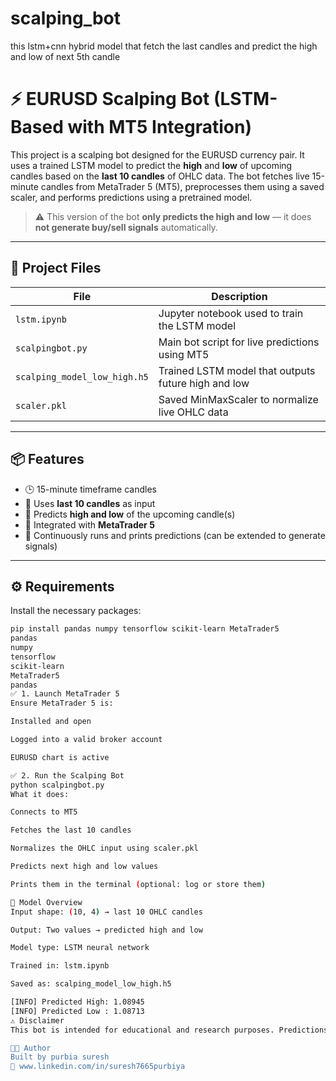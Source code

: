 # scalping_bot
this lstm+cnn hybrid model that fetch the last candles and predict the high and low of next 5th candle
# ⚡ EURUSD Scalping Bot (LSTM-Based with MT5 Integration)

This project is a scalping bot designed for the EURUSD currency pair. It uses a trained LSTM model to predict the **high** and **low** of upcoming candles based on the **last 10 candles** of OHLC data. The bot fetches live 15-minute candles from MetaTrader 5 (MT5), preprocesses them using a saved scaler, and performs predictions using a pretrained model.

> ⚠️ This version of the bot **only predicts the high and low** — it does **not generate buy/sell signals** automatically.

---

## 📁 Project Files

| File                             | Description                                                             |
|----------------------------------|-------------------------------------------------------------------------|
| `lstm.ipynb`                     | Jupyter notebook used to train the LSTM model                           |
| `scalpingbot.py`                | Main bot script for live predictions using MT5                          |
| `scalping_model_low_high.h5`    | Trained LSTM model that outputs future high and low                     |
| `scaler.pkl`                    | Saved MinMaxScaler to normalize live OHLC data                          |

---

## 📦 Features

- 🕒 15-minute timeframe candles
- 🔄 Uses **last 10 candles** as input
- 🎯 Predicts **high and low** of the upcoming candle(s)
- 🔗 Integrated with **MetaTrader 5**
- 🤖 Continuously runs and prints predictions (can be extended to generate signals)

---

## ⚙️ Requirements

Install the necessary packages:

```bash
pip install pandas numpy tensorflow scikit-learn MetaTrader5
pandas
numpy
tensorflow
scikit-learn
MetaTrader5
pandas
✅ 1. Launch MetaTrader 5
Ensure MetaTrader 5 is:

Installed and open

Logged into a valid broker account

EURUSD chart is active

✅ 2. Run the Scalping Bot
python scalpingbot.py
What it does:

Connects to MT5

Fetches the last 10 candles

Normalizes the OHLC input using scaler.pkl

Predicts next high and low values

Prints them in the terminal (optional: log or store them)

🧠 Model Overview
Input shape: (10, 4) → last 10 OHLC candles

Output: Two values → predicted high and low

Model type: LSTM neural network

Trained in: lstm.ipynb

Saved as: scalping_model_low_high.h5

[INFO] Predicted High: 1.08945
[INFO] Predicted Low : 1.08713
⚠️ Disclaimer
This bot is intended for educational and research purposes. Predictions are not guaranteed to be accurate. Use at your own risk and do not trade with real money unless you've backtested thoroughly.

👨‍💻 Author
Built by purbia suresh
🔗 www.linkedin.com/in/suresh7665purbiya
